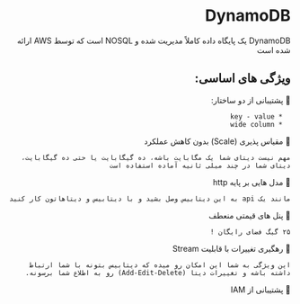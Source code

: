 <div dir="rtl">

# DynamoDB


DynamoDB
یک پایگاه داده کاملاً مدیریت شده و
NOSQL
است که توسط AWS ارائه شده است




## ویژگی های اساسی:


🔸 پشتیبانی از دو ساختار:


      * key - value
      * wide column 


🔸 مقیاس پذیری (Scale) بدون کاهش عملکرد

`مهم نیست دیتای شما یک مگابایت باشه، ده گیگابایت یا حتی ده گیگابایت، دیتای شما در چند میلی ثانیه آماده استفاده است`


🔸 مدل هایی بر پایه http 

`مانند یک api به این دیتابیس وصل بشید و با دیتابیس و دیتاهاتون کار کنید`



🔸 پنل های قیمتی منعطف 

`۲۵ گیگ فضای رایگان !`



🔸 رهگیری تغییرات با قابلیت Stream 

`این ویژگی به شما این امکان رو میده که دیتابیس بتونه با شما ارتباط داشته باشه و تغییرات دیتا (Add-Edit-Delete) رو به اطلاع شما برسونه.`



🔸 پشتیبانی از IAM


</div>

